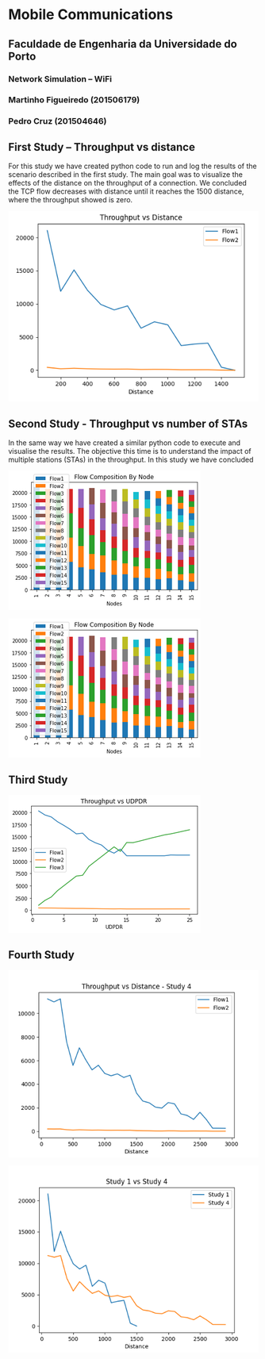 # Mobile Communications
## Faculdade de Engenharia da Universidade do Porto
### Network Simulation – WiFi
### Martinho Figueiredo (201506179)
### Pedro Cruz (201504646)
## First Study – Throughput vs distance
For this study we have created python code to run and log the results of the scenario described in the first study. The main goal was to visualize the effects of the distance on the throughput of a connection. We concluded the TCP flow decreases with distance until it reaches the 1500 distance, where the throughput showed is zero.


![results_first_study](img/img1.png)


## Second Study - Throughput vs number of STAs 
In the same way we have created a similar python code to execute and visualise the results. The objective this time is to understand the impact of multiple stations (STAs) in the throughput. In this study we have concluded



![results_first_study](img/img2_1.png)



![results_first_study](img/img2_1.png)

## Third Study
![results_first_study](img/img3.png)

## Fourth Study


![results_first_study](img/img4_1.png)

![results_first_study](img/img4_2.png)